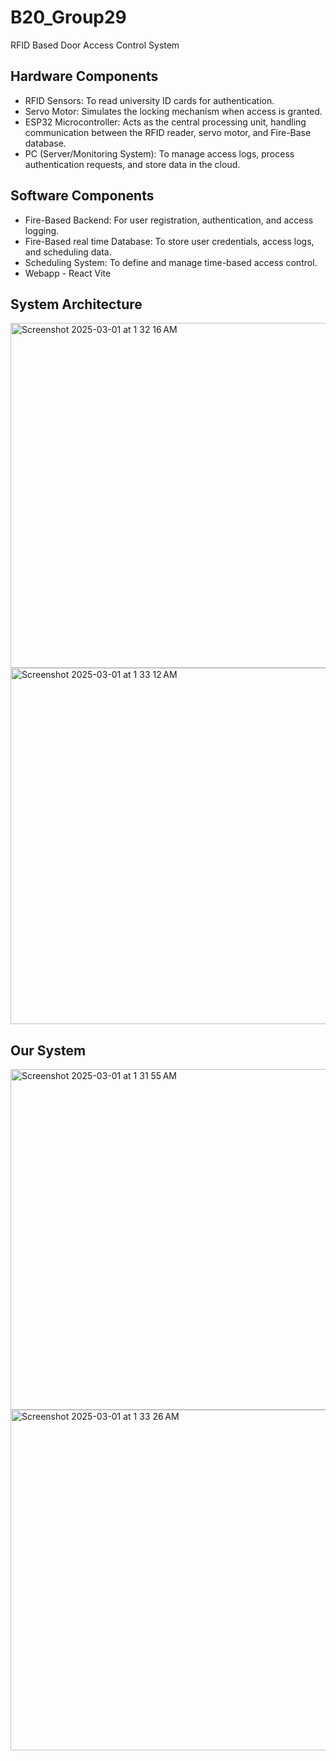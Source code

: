# B20_Group29
RFID Based Door Access Control System


## Hardware Components
- RFID Sensors: To read university ID cards for authentication.
- Servo Motor: Simulates the locking mechanism when access is granted.
- ESP32 Microcontroller: Acts as the central processing unit, handling communication between the RFID reader, servo motor, and Fire-Base database.
- PC (Server/Monitoring System): To manage access logs, process authentication requests, and store data in the cloud.

## Software Components
- Fire-Based Backend: For user registration, authentication, and access logging.
- Fire-Based real time Database: To store user credentials, access logs, and scheduling data.
- Scheduling System: To define and manage time-based access control.
- Webapp - React Vite

## System Architecture

<img width="552" alt="Screenshot 2025-03-01 at 1 32 16 AM" src="https://github.com/user-attachments/assets/a2a3cbae-d19c-4bb6-9d4d-c5eedc406123" />

<img width="570" alt="Screenshot 2025-03-01 at 1 33 12 AM" src="https://github.com/user-attachments/assets/0144790b-fd5a-447a-bf6a-c5489c94399d" />

## Our System

<img width="545" alt="Screenshot 2025-03-01 at 1 31 55 AM" src="https://github.com/user-attachments/assets/9f9dd0ec-7f26-4051-af67-775ce0e8a3c2" />

<img width="545" alt="Screenshot 2025-03-01 at 1 33 26 AM" src="https://github.com/user-attachments/assets/9aa9b579-d3c5-40fc-b1ae-d7512a8cc383" />


